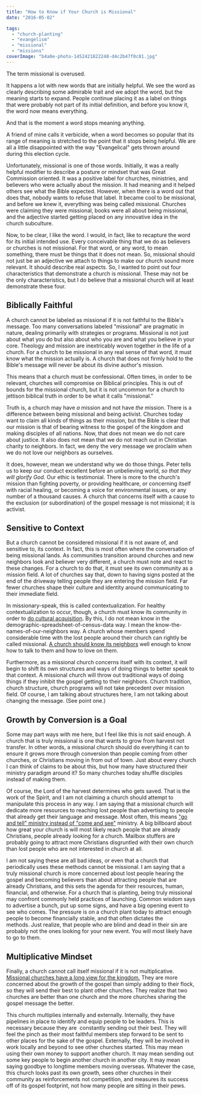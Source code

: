 ```yaml
---
title: "How to Know if Your Church is Missional"
date: "2016-05-02"

tags: 
  - "church-planting"
  - "evangelism"
  - "missional"
  - "missions"
coverImage: "b4a0e-photo-1452421822248-d4c2b47f0c81.jpg"
---
```


The term missional is overused.

It happens a lot with new words that are initially helpful. We see the word as clearly describing some admirable trait and we adopt the word, but the meaning starts to expand. People continue placing it as a label on things that were probably not part of its initial definition, and before you know it, the word now means everything.

And that is the moment a word stops meaning anything.

A friend of mine calls it verbicide, when a word becomes so popular that its range of meaning is stretched to the point that it stops being helpful. We are all a little disappointed with the way "Evangelical" gets thrown around during this election cycle.

Unfortunately, missional is one of those words. Initially, it was a really helpful modifier to describe a posture or mindset that was Great Commission oriented. It was a positive label for churches, ministries, and believers who were actually about the mission. It had meaning and it helped others see what the Bible expected. However, when there is a word out that does that, nobody wants to refuse that label. It became cool to be missional, and before we knew it, everything was being called missional. Churches were claiming they were missional, books were all about being missional, and the adjective started getting placed on any innovative idea in the church subculture.

Now, to be clear, I like the word. I would, in fact, like to recapture the word for its initial intended use. Every conceivable thing that we do as believers or churches is not missional. For that word, or any word, to mean something, there must be things that it does not mean. So, missional should not just be an adjective we attach to things to make our church sound more relevant. It should describe real aspects. So, I wanted to point out four characteristics that demonstrate a church is missional. These may not be the only characteristics, but I do believe that a missional church will at least demonstrate these four.

## **Biblically Faithful**

A church cannot be labeled as missional if it is not faithful to the Bible's message. Too many conversations labeled "missional" are pragmatic in nature, dealing primarily with strategies or programs. Missional is not just about what you do but also about who you are and what you believe in your core. Theology and mission are inextricably woven together in the life of a church. For a church to be missional in any real sense of that word, it must know what the mission actually is. A church that does not firmly hold to the Bible's message will never be about its divine author's mission.

This means that a church must be confessional. Often times, in order to be relevant, churches will compromise on Biblical principles. This is out of bounds for the missional church, but it is not uncommon for a church to jettison biblical truth in order to be what it calls "missional."

Truth is, a church may have _a_ mission and not have _the_ mission. There is a difference between being missional and being activist. Churches today want to claim all kinds of things as their mission, but the Bible is clear that our mission is that of bearing witness to the gospel of the kingdom and making disciples of all nations. Now, that does not mean we do not care about justice. It also does not mean that we do not reach out in Christian charity to neighbors. In fact, we deny the very message we proclaim when we do not love our neighbors as ourselves.

It does, however, mean we understand why we do those things. Peter tells us to keep our conduct excellent before an unbelieving world, _so that they will glorify God._ Our ethic is testimonial. There is more to the church's mission than fighting poverty, or providing healthcare, or concerning itself with racial healing, or becoming a voice for environmental issues, or any number of a thousand causes. A church that concerns itself with a cause to the exclusion (or subordination) of the gospel message is not missional; it is activist.

## **Sensitive to Context**

But a church cannot be considered missional if it is not aware of, and sensitive to, its context. In fact, this is most often where the conversation of being missional lands. As communities transition around churches and new neighbors look and believer very different, a church must note and react to these changes. For a church to do that, it must see its own community as a mission field. A lot of churches say that, down to having signs posted at the end of the driveway telling people they are entering the mission field. Far fewer churches shape their culture and identity around communicating to their immediate field.

In missionary-speak, this is called contextualization. For healthy contextualization to occur, though, a church must know its community in order to [do cultural acquisition](http://blog.keelancook.com/tag/cultural-acquisition). By this, I do not mean know in the demographic-spreadsheet-of-census-data way. I mean the know-the-names-of-our-neighbors way. A church whose members spend considerable time with the lost people around their church can rightly be called missional. [A church should know its neighbors](http://blog.keelancook.com/2015/09/a-word-of-caution-concerning-relationship-evangelism.html) well enough to know how to talk to them and how to love on them.

Furthermore, as a missional church concerns itself with its context, it will begin to shift its own structures and ways of doing things to better speak to that context. A missional church will throw out traditional ways of doing things if they inhibit the gospel getting to their neighbors. Church tradition, church structure, church programs will not take precedent over mission field. Of course, I am talking about structures here, I am not talking about changing the message. (See point one.)

## **Growth by Conversion is a Goal**

Some may part ways with me here, but I feel like this is not said enough. A church that is truly missional is one that wants to grow from harvest not transfer. In other words, a missional church should do everything it can to ensure it grows more through conversion than people coming from other churches, or Christians moving in from out of town. Just about every church I can think of claims to be about this, but how many have structured their ministry paradigm around it? So many churches today shuffle disciples instead of making them.

Of course, the Lord of the harvest determines who gets saved. That is the work of the Spirit, and I am not claiming a church should attempt to manipulate this process in any way. I am saying that a missional church will dedicate more resources to reaching lost people than advertising to people that already get their language and message. Most often, this means ["go and tell" ministry instead of "come and see"](http://blog.keelancook.com/2015/12/turn-your-esl-ministry-into-a-church-planting-machine.html) ministry. A big billboard about how great your church is will most likely reach people that are already Christians, people already looking for a church. Mailbox stuffers are probably going to attract more Christians disgruntled with their own church than lost people who are not interested in church at all.

I am not saying these are all bad ideas, or even that a church that periodically uses these methods cannot be missional. I am saying that a truly missional church is more concerned about lost people hearing the gospel and becoming believers than about attracting people that are already Christians, and this sets the agenda for their resources, human, financial, and otherwise. For a church that is planting, being truly missional may confront commonly held practices of launching. Common wisdom says to advertise a bunch, put up some signs, and have a big opening event to see who comes. The pressure is on a church plant today to attract enough people to become financially stable, and that often dictates the methods. Just realize, that people who are blind and dead in their sin are probably not the ones looking for your new event. You will most likely have to go to them.

## **Multiplicative Mindset**

Finally, a church cannot call itself missional if it is not multiplicative. [Missional churches have a long view for the kingdom.](http://blog.keelancook.com/2015/10/a-multiplication-mindset-the-ministry-paradigm-your-church-may-be-missing.html) They are more concerned about the growth of the gospel than simply adding to their flock, so they will send their best to plant other churches. They realize that two churches are better than one church and the more churches sharing the gospel message the better.

This church multiplies internally and externally. Internally, they have pipelines in place to identify and equip people to be leaders. This is necessary because they are  constantly sending out their best. They will feel the pinch as their most faithful members step forward to be sent to other places for the sake of the gospel. Externally, they will be involved in work locally and beyond to see other churches started. This may mean using their own money to support another church. It may mean sending out some key people to begin another church in another city. It may mean saying goodbye to longtime members moving overseas. Whatever the case, this church looks past its own growth, sees other churches in their community as reinforcements not competition, and measures its success off of its gospel footprint, not how many people are sitting in their pews.
